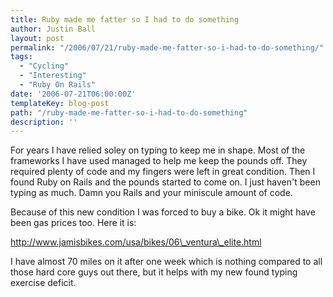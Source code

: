 ```yaml
---
title: Ruby made me fatter so I had to do something
author: Justin Ball
layout: post
permalink: "/2006/07/21/ruby-made-me-fatter-so-i-had-to-do-something/"
tags:
  - "Cycling"
  - "Interesting"
  - "Ruby On Rails"
date: '2006-07-21T06:00:00Z'
templateKey: blog-post
path: "/ruby-made-me-fatter-so-i-had-to-do-something"
description: ''
---
```


For years I have relied soley on typing to keep me in shape. Most of the frameworks I have used managed to help me keep the pounds off. They required plenty of code and my fingers were left in great condition. Then I found Ruby on Rails and the pounds started to come on. I just haven't been typing as much. Damn you Rails and your miniscule amount of code.

Because of this new condition I was forced to buy a bike. Ok it might have been gas prices too. Here it is:

http://www.jamisbikes.com/usa/bikes/06\_ventura\_elite.html

I have almost 70 miles on it after one week which is nothing compared to all those hard core guys out there, but it helps with my new found typing exercise deficit.
